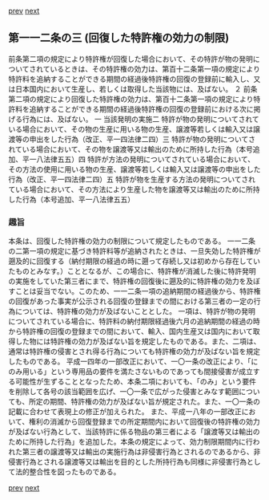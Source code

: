 [prev](/specific\markdowns\特許法\163_Mp-Ch_4-Se_3-At_112_2.md)
[next](/specific\markdowns\特許法\165_Mp-Ch_5-At_113.md)
## 第一一二条の三 (回復した特許権の効力の制限)
前条第二項の規定により特許権が回復した場合において、その特許が物の発明についてされているときは、その特許権の効力は、第百十二条第一項の規定により特許料を追納することができる期間の経過後特許権の回復の登録前に輸入し、又は日本国内において生産し、若しくは取得した当該物には、及ばない。
２ 前条第二項の規定により回復した特許権の効力は、第百十二条第一項の規定により特許料を追納することができる期間の経過後特許権の回復の登録前における次に掲げる行為には、及ばない。
一 当該発明の実施二 特許が物の発明についてされている場合において、その物の生産に用いる物の生産、譲渡等若しくは輸入又は譲渡等の申出をした行為（改正、平一四法律二四）三 特許が物の発明についてされている場合において、その物を譲渡等又は輸出のために所持した行為（本号追加、平一八法律五五）四 特許が方法の発明についてされている場合において、その方法の使用に用いる物の生産、譲渡等若しくは輸入又は譲渡等の申出をした行為（改正、平一四法律二四）五 特許が物を生産する方法の発明についてされている場合において、その方法により生産した物を譲渡等又は輸出のために所持した行為（本号追加、平一八法律五五）

### 趣旨
本条は、回復した特許権の効力の制限について規定したものである。
一一二条の二第一項の規定に基づき特許料等が追納されたときは、一旦失効した特許権が遡及的に回復する（納付期限の経過の時に遡って存続し又は初めから存在していたものとみなす。）こととなるが、この場合に、特許権が消滅した後に特許発明の実施をしていた第三者にまで、特許権の回復後に遡及的に特許権の効力を及ぼすことは妥当でない。このため、一一二条一項の追納期間の経過後から、特許権の回復があった事実が公示される回復の登録までの間における第三者の一定の行為については、特許権の効力が及ばないこととした。
一項は、特許が物の発明についてされている場合に、特許料の納付期限経過後六月の追納期間の経過の時から特許権の回復の登録までの間において、輸入、国内生産又は国内において取得した物には特許権の効力が及ばない旨を規定したものである。また、二項は、通常は特許権の侵害とされ得る行為についても特許権の効力が及ばない旨を規定したものである。
平成一四年の一部改正において、一〇一条の改正により、「にのみ用いる」という専用品の要件を満たさないものであっても間接侵害が成立する可能性が生ずることとなったため、本条二項においても、「のみ」という要件を削除して各号の該当範囲を広げ、一〇一条で広がった侵害とみなす範囲についても、所定の期間、特許権の効力が及ばない旨が規定された。また、一〇一条の記載に合わせて表現上の修正が加えられた。
また、平成一八年の一部改正において、権利の消滅から回復登録までの所定期間内において回復後の特許権の効力が及ばない行為として、当該特許に係る物品の第三者による「譲渡等又は輸出のために所持した行為」を追加した。本条の規定によって、効力制限期間内に行われた第三者の譲渡等又は輸出の実施行為は非侵害行為とされるのであるから、非侵害行為とされる譲渡等又は輸出を目的とした所持行為も同様に非侵害行為として法的整合性を図ったものである。

[prev](/specific\markdowns\特許法\163_Mp-Ch_4-Se_3-At_112_2.md)
[next](/specific\markdowns\特許法\165_Mp-Ch_5-At_113.md)